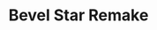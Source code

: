 ---
layout: default
modal-id: 1015
img: bevelstar
title: Bevel Star Remake

youtube-link: https://www.youtube.com/watch?v=ixC1EyPX3_s
tp-museum-link: https://twistypuzzles.com/app/museum/museum_showitem.php?pkey=7657
#tp-forum-link:
#purchase-service: 
#purchase-link: 

description: The Bevel Star is an edges-only <a href="https://twistypuzzles.com/app/museum/museum_showitem.php?pkey=2300" target="_blank">Helicopter Cube</a>, inspired by the shape of the <a href="https://en.wikipedia.org/wiki/Rhombic_dodecahedron#Stellations" target="_blank">second stellation of the rhombic dodecahedron</a> and the puzzle <a href="https://twistypuzzles.com/cgi-bin/puzzle.cgi?pkey=639" target="_blank">Alexander's Star</a>. I made this puzzle before knowing it had already been created by another creator, hence "remake". This puzzle is featured in the <a href="https://www.instagram.com/the_puzzle_advent_calendar/" target="_blank">Puzzle Advent Calendar</a> in <a href="https://www.youtube.com/playlist?list=PLtysvchxBCmTZ-lz3-87ylGtATBW5pHbH" target="_blank">2024</a>.
---